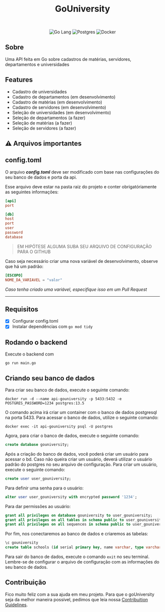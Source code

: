 <br/>

<!-- <p align="center"><a href="https://newhappen.com.br" target="_blank"><img src="https://github.com/NewHappen-Company/oficial/blob/master/src/assets/logoBlue.svg?raw=true" height="70"></a></p> -->

<p align="center">
<h1 align="center">GoUniversity</h1>
</p>

<br/>

<p align="center">
    <img src="https://img.shields.io/badge/Go-00ADD8?style=for-the-badge&logo=go&logoColor=white" alt="Go Lang" />
    <img src="https://img.shields.io/badge/PostgreSQL-316192?style=for-the-badge&logo=postgresql&logoColor=white" alt="Postgres" />
    <img src="https://img.shields.io/badge/Docker-2CA5E0?style=for-the-badge&logo=docker&logoColor=white" alt="Docker" />
</p>

## Sobre
Uma API feita em Go sobre cadastros de matérias, servidores, departamentos e universidades

## Features
- Cadastro de universidades
- Cadastro de departamentos (em desenvolvimento)
- Cadastro de matérias (em desenvolvimento)
- Cadastro de servidores (em desenvolvimento)
- Seleção de universidades (em desenvolvimento)
- Seleção de departamentos (a fazer)
- Seleção de matérias (a fazer)
- Seleção de servidores (a fazer)

## :warning: Arquivos importantes
config.toml
-------------

O arquivo ***config.toml*** deve ser modificado com base nas configurações do seu banco de dados e porta da api.
  
Esse arquivo deve estar na pasta raiz do projeto e conter obrigatóriamente as seguintes informações:
```toml
[api]
port

[db]
host
port
user
password
database
```
>EM HIPÓTESE ALGUMA SUBA SEU ARQUIVO DE CONFIGURAÇÃO PARA O GITHUB
  
Caso seja necessário criar uma nova variável de desenvolvimento, observe que há um padrão:
```toml
[ESCOPO]
NOME_DA_VARIAVEL = "valor"
```

_Caso tenha criado uma variável, especifique isso em um Pull Request_  

-----------------

## Requisitos
- [x] Configurar config.toml
- [x] Instalar dependências com `go mod tidy`

## Rodando o backend
Execute o backend com
```shell
go run main.go
```

## Criando seu banco de dados
Para criar seu banco de dados, execute o seguinte comando:
```shell
docker run -d --name api-gouniversity -p 5433:5432 -e POSTGRES_PASSWORD=1234 postgres:13.5
```
O comando acima irá criar um container com o banco de dados postgresql na porta 5433. Para acessar o banco de dados, utilize o seguinte comando:
```shell
docker exec -it api-gouniversity psql -U postgres
```
Agora, para criar o banco de dados, execute o seguinte comando:
```sql
create database gouniversity;
```
Após a criação do banco de dados, você poderá criar um usuário para acessar o bd. Caso não queira criar um usuário, deverá utilizar o usuário padrão do postgres no seu arquivo de configuração. Para criar um usuário, execute o seguinte comando:
```sql
create user user_gouniversity;
```
Para definir uma senha para o usuário:
```sql
alter user user_gouniversity with encrypted password '1234';
```
Para dar permissões ao usuário:
```sql
grant all privileges on database gouniversity to user_gouniversity;
grant all privileges on all tables in schema public to user_gouniversity;
grant all privileges on all sequences in schema public to user_gouniversity;
```
Por fim, nos conectaremos ao banco de dados e criaremos as tabelas:
```sql
\c gouniversity
create table schools (id serial primary key, name varchar, type varchar);
```
Para sair do banco de dados, execute o comando `exit` no seu terminal.
Lembre-se de configurar o arquivo de configuração com as informações do seu banco de dados. 

## Contribuição
Fico muito feliz com a sua ajuda em meu projeto. Para que o goUniversity seja da melhor maneira possível, pedimos que leia nossa [Contribuition Guidelines](/.github/CONTRIBUITING.md).